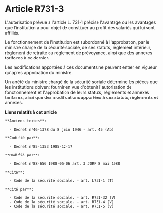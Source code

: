 # Article R731-3

L'autorisation prévue à l'article L. 731-1 précise l'avantage ou les avantages que l'institution a pour objet de constituer
au profit des salariés qui lui sont affiliés.

Le fonctionnement de l'institution est subordonné à l'approbation, par le ministre chargé de la sécurité sociale, de ses
statuts, règlement intérieur, règlement de retraite ou règlement de prévoyance, ainsi que des annexes tarifaires à ce
dernier.

Les modifications apportées à ces documents ne peuvent entrer en vigueur qu'après approbation du ministre.

Un arrêté du ministre chargé de la sécurité sociale détermine les pièces que les institutions doivent fournir en vue
d'obtenir l'autorisation de fonctionnement et l'approbation de leurs statuts, règlements et annexes tarifaires, ainsi que des
modifications apportées à ces statuts, règlements et annexes.

**Liens relatifs à cet article**

	**Anciens textes**:

	  - Décret n°46-1378 du 8 juin 1946 - art. 45 (Ab)

	**Codifié par**:

	  - Décret n°85-1353 1985-12-17

	**Modifié par**:

	  - Décret n°88-656 1988-05-06 art. 3 JORF 8 mai 1988

	**Cite**:

	  - Code de la sécurité sociale. - art. L731-1 (T)

	**Cité par**:

	  - Code de la sécurité sociale. - art. R731-32 (V)
	  - Code de la sécurité sociale. - art. R731-4 (V)
	  - Code de la sécurité sociale. - art. R731-5 (V)
